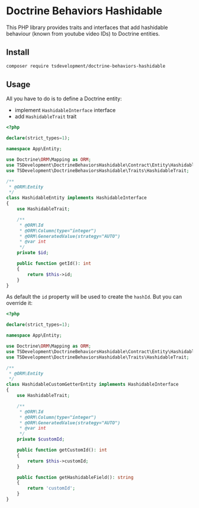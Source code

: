 # Doctrine Behaviors Hashidable

This PHP library provides traits and interfaces that add hashidable behaviour (known from youtube video IDs) to Doctrine entities.

## Install

```bash
composer require tsdevelopment/doctrine-behaviors-hashidable
```

## Usage

All you have to do is to define a Doctrine entity:

- implement `HashidableInterface` interface
- add `HashidableTrait` trait

```php
<?php

declare(strict_types=1);

namespace App\Entity;

use Doctrine\ORM\Mapping as ORM;
use TSDevelopment\DoctrineBehaviorsHashidable\Contract\Entity\HashidableInterface;
use TSDevelopment\DoctrineBehaviorsHashidable\Traits\HashidableTrait;

/**
 * @ORM\Entity
 */
class HashidableEntity implements HashidableInterface
{
    use HashidableTrait;

    /**
     * @ORM\Id
     * @ORM\Column(type="integer")
     * @ORM\GeneratedValue(strategy="AUTO")
     * @var int
     */
    private $id;

    public function getId(): int
    {
        return $this->id;
    }
}
```

As default the `id` property will be used to create the `hashId`. But you can override it:

```php
<?php

declare(strict_types=1);

namespace App\Entity;

use Doctrine\ORM\Mapping as ORM;
use TSDevelopment\DoctrineBehaviorsHashidable\Contract\Entity\HashidableInterface;
use TSDevelopment\DoctrineBehaviorsHashidable\Traits\HashidableTrait;

/**
 * @ORM\Entity
 */
class HashidableCustomGetterEntity implements HashidableInterface
{
    use HashidableTrait;

    /**
     * @ORM\Id
     * @ORM\Column(type="integer")
     * @ORM\GeneratedValue(strategy="AUTO")
     * @var int
     */
    private $customId;

    public function getCustomId(): int
    {
        return $this->customId;
    }

    public function getHashidableField(): string
    {
        return 'customId';
    }
}

```
